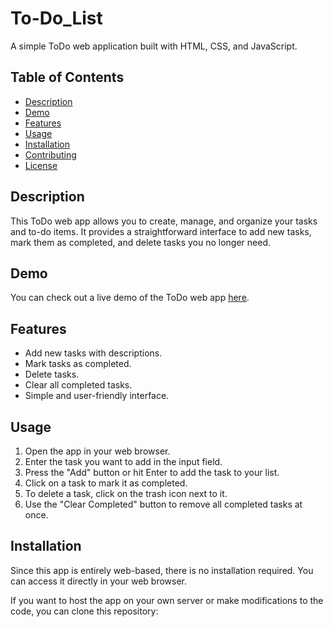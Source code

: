 # To-Do_List

A simple ToDo web application built with HTML, CSS, and JavaScript.

## Table of Contents

- [Description](#description)
- [Demo](#demo)
- [Features](#features)
- [Usage](#usage)
- [Installation](#installation)
- [Contributing](#contributing)
- [License](#license)

## Description

This ToDo web app allows you to create, manage, and organize your tasks and to-do items. It provides a straightforward interface to add new tasks, mark them as completed, and delete tasks you no longer need.

## Demo

You can check out a live demo of the ToDo web app [here](#).

## Features

- Add new tasks with descriptions.
- Mark tasks as completed.
- Delete tasks.
- Clear all completed tasks.
- Simple and user-friendly interface.

## Usage

1. Open the app in your web browser.
2. Enter the task you want to add in the input field.
3. Press the "Add" button or hit Enter to add the task to your list.
4. Click on a task to mark it as completed.
5. To delete a task, click on the trash icon next to it.
6. Use the "Clear Completed" button to remove all completed tasks at once.

## Installation

Since this app is entirely web-based, there is no installation required. You can access it directly in your web browser.

If you want to host the app on your own server or make modifications to the code, you can clone this repository:


